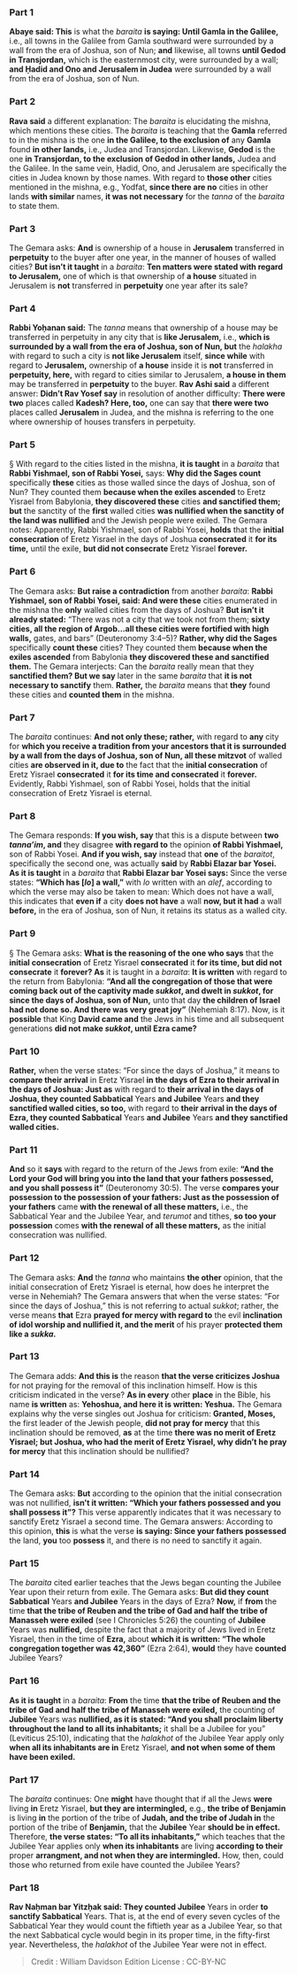 
### Part 1
<b>Abaye said: This</b> is what the <i>baraita</i> <b>is saying: Until Gamla in the Galilee,</b> i.e., all towns in the Galilee from Gamla southward were surrounded by a wall from the era of Joshua, son of Nun; <b>and</b> likewise, all towns <b>until Gedod in Transjordan,</b> which is the easternmost city, were surrounded by a wall; <b>and Ḥadid and Ono and Jerusalem in Judea</b> were surrounded by a wall from the era of Joshua, son of Nun.

### Part 2
<b>Rava said</b> a different explanation: The <i>baraita</i> is elucidating the mishna, which mentions these cities. The <i>baraita</i> is teaching that the <b>Gamla</b> referred to in the mishna is the one <b>in the Galilee, to the exclusion of</b> any <b>Gamla</b> found <b>in other lands,</b> i.e., Judea and Transjordan. Likewise, <b>Gedod</b> is the one <b>in Transjordan, to the exclusion of Gedod in other lands,</b> Judea and the Galilee. In the same vein, Ḥadid, Ono, and Jerusalem are specifically the cities in Judea known by those names. With regard to <b>those other</b> cities mentioned in the mishna, e.g., Yodfat, <b>since there are no</b> cities in other lands <b>with similar</b> names, <b>it was not necessary</b> for the <i>tanna</i> of the <i>baraita</i> to state them.

### Part 3
The Gemara asks: <b>And</b> is ownership of a house in <b>Jerusalem</b> transferred in <b>perpetuity</b> to the buyer after one year, in the manner of houses of walled cities? <b>But isn’t it taught</b> in a <i>baraita</i>: <b>Ten matters were stated with regard to Jerusalem,</b> one of which is that ownership of <b>a house</b> situated in Jerusalem is <b>not</b> transferred in <b>perpetuity</b> one year after its sale?

### Part 4
<b>Rabbi Yoḥanan said:</b> The <i>tanna</i> means that ownership of a house may be transferred in perpetuity in any city that is <b>like Jerusalem,</b> i.e., <b>which is surrounded by a wall from the era of Joshua, son of Nun, but</b> the <i>halakha</i> with regard to such a city is <b>not like Jerusalem</b> itself, <b>since while</b> with regard to <b>Jerusalem,</b> ownership of <b>a house</b> inside it is <b>not</b> transferred in <b>perpetuity, here,</b> with regard to cities similar to Jerusalem, <b>a house in them</b> may be transferred in <b>perpetuity</b> to the buyer. <b>Rav Ashi said</b> a different answer: <b>Didn’t Rav Yosef say</b> in resolution of another difficulty: <b>There were two</b> places called <b>Kadesh? Here, too,</b> one can say that <b>there were two</b> places called <b>Jerusalem</b> in Judea, and the mishna is referring to the one where ownership of houses transfers in perpetuity.

### Part 5
§ With regard to the cities listed in the mishna, <b>it is taught</b> in a <i>baraita</i> that <b>Rabbi Yishmael, son of Rabbi Yosei,</b> says: <b>Why did the Sages count</b> specifically <b>these</b> cities as those walled since the days of Joshua, son of Nun? They counted them <b>because when the exiles ascended</b> to Eretz Yisrael from Babylonia, <b>they discovered these</b> cities <b>and sanctified them; but</b> the sanctity of the <b>first</b> walled cities <b>was nullified when the sanctity of the land was nullified</b> and the Jewish people were exiled. The Gemara notes: Apparently, Rabbi Yishmael, son of Rabbi Yosei, <b>holds</b> that the <b>initial consecration</b> of Eretz Yisrael in the days of Joshua <b>consecrated</b> it <b>for its time,</b> until the exile, <b>but did not consecrate</b> Eretz Yisrael <b>forever.</b>

### Part 6
The Gemara asks: <b>But raise a contradiction</b> from another <i>baraita</i>: <b>Rabbi Yishmael, son of Rabbi Yosei, said: And were these</b> cities enumerated in the mishna the <b>only</b> walled cities from the days of Joshua? <b>But isn’t it already stated:</b> “There was not a city that we took not from them; <b>sixty cities, all the region of Argob…all these cities were fortified with high walls,</b> gates, and bars” (Deuteronomy 3:4–5)? <b>Rather, why did the Sages</b> specifically <b>count these</b> cities? They counted them <b>because when the exiles ascended</b> from Babylonia <b>they discovered these and sanctified them.</b> The Gemara interjects: Can the <i>baraita</i> really mean that they <b>sanctified them? But we say</b> later in the same <i>baraita</i> that <b>it is not necessary to sanctify</b> them. <b>Rather,</b> the <i>baraita</i> means that <b>they</b> found these cities and <b>counted them</b> in the mishna.

### Part 7
The <i>baraita</i> continues: <b>And not only these; rather,</b> with regard to <b>any</b> city for <b>which you receive a tradition from your ancestors that it is surrounded by a wall from the days of Joshua, son of Nun, all these mitzvot</b> of walled cities <b>are observed in it, due to</b> the fact that the <b>initial consecration</b> of Eretz Yisrael <b>consecrated</b> it <b>for its time and consecrated</b> it <b>forever.</b> Evidently, Rabbi Yishmael, son of Rabbi Yosei, holds that the initial consecration of Eretz Yisrael is eternal.

### Part 8
The Gemara responds: <b>If you wish, say</b> that this is a dispute between <b>two <i>tanna’im</i>, and</b> they disagree <b>with regard to</b> the opinion <b>of Rabbi Yishmael,</b> son of Rabbi Yosei. <b>And if you wish, say</b> instead that <b>one</b> of the <i>baraitot</i>, specifically the second one, was actually <b>said</b> by <b>Rabbi Elazar bar Yosei. As it is taught</b> in a <i>baraita</i> that <b>Rabbi Elazar bar Yosei says:</b> Since the verse states: <b>“Which has [<i>lo</i>] a wall,”</b> with <i>lo</i> written with an <i>alef</i>, according to which the verse may also be taken to mean: Which does not have a wall, this indicates that <b>even if</b> a city <b>does not have</b> a wall <b>now, but it had</b> a wall <b>before,</b> in the era of Joshua, son of Nun, it retains its status as a walled city.

### Part 9
§ The Gemara asks: <b>What is the reasoning of the one who says</b> that the <b>initial consecration</b> of Eretz Yisrael <b>consecrated</b> it <b>for its time, but did not consecrate</b> it <b>forever? As</b> it is taught in a <i>baraita</i>: <b>It is written</b> with regard to the return from Babylonia: <b>“And all the congregation of those that were coming back out of the captivity made <i>sukkot</i>, and dwelt in <i>sukkot</i>, for since the days of Joshua, son of Nun,</b> unto that day <b>the children of Israel had not done so. And there was very great joy”</b> (Nehemiah 8:17). Now, is it <b>possible</b> that King <b>David came and</b> the Jews in his time and all subsequent generations <b>did not make <i>sukkot</i>, until Ezra came?</b>

### Part 10
<b>Rather,</b> when the verse states: “For since the days of Joshua,” it means to <b>compare their arrival</b> in Eretz Yisrael <b>in the days of Ezra to their arrival in the days of Joshua: Just as</b> with regard to <b>their arrival in the days of Joshua, they counted Sabbatical</b> Years <b>and Jubilee</b> Years <b>and they sanctified walled cities, so too,</b> with regard to <b>their arrival in the days of Ezra, they counted Sabbatical</b> Years <b>and Jubilee</b> Years <b>and they sanctified walled cities.</b>

### Part 11
<b>And</b> so it <b>says</b> with regard to the return of the Jews from exile: <b>“And the Lord your God will bring you into the land that your fathers possessed, and you shall possess it”</b> (Deuteronomy 30:5). The verse <b>compares your possession to the possession of your fathers: Just as the possession of your fathers</b> came <b>with the renewal of all these matters,</b> i.e., the Sabbatical Year and the Jubilee Year, and <i>terumot</i> and tithes, <b>so too your possession</b> comes <b>with the renewal of all these matters,</b> as the initial consecration was nullified.

### Part 12
The Gemara asks: <b>And</b> the <i>tanna</i> who maintains <b>the other</b> opinion, that the initial consecration of Eretz Yisrael is eternal, how does he interpret the verse in Nehemiah? The Gemara answers that when the verse states: “For since the days of Joshua,” this is not referring to actual <i>sukkot</i>; rather, the verse means <b>that</b> Ezra <b>prayed for mercy with regard to</b> the evil <b>inclination of idol worship and nullified it, and the merit</b> of his prayer <b>protected them like a <i>sukka</i>.</b>

### Part 13
The Gemara adds: <b>And this is</b> the reason <b>that the verse criticizes Joshua</b> for not praying for the removal of this inclination himself. How is this criticism indicated in the verse? <b>As in every</b> other <b>place</b> in the Bible, his name <b>is written</b> as: <b>Yehoshua, and here it is written: Yeshua.</b> The Gemara explains why the verse singles out Joshua for criticism: <b>Granted, Moses,</b> the first leader of the Jewish people, <b>did not pray for mercy</b> that this inclination should be removed, <b>as</b> at the time <b>there was no merit of Eretz Yisrael; but Joshua, who had the merit of Eretz Yisrael, why didn’t he pray for mercy</b> that this inclination should be nullified?

### Part 14
The Gemara asks: <b>But</b> according to the opinion that the initial consecration was not nullified, <b>isn’t it written: “Which your fathers possessed and you shall possess it”?</b> This verse apparently indicates that it was necessary to sanctify Eretz Yisrael a second time. The Gemara answers: According to this opinion, <b>this</b> is what the verse <b>is saying: Since your fathers possessed</b> the land, <b>you</b> too <b>possess</b> it, and there is no need to sanctify it again.

### Part 15
The <i>baraita</i> cited earlier teaches that the Jews began counting the Jubilee Year upon their return from exile. The Gemara asks: <b>But did they count Sabbatical</b> Years <b>and Jubilee</b> Years in the days of Ezra? <b>Now,</b> if <b>from</b> the time <b>that the tribe of Reuben and the tribe of Gad and half the tribe of Manasseh were exiled</b> (see I Chronicles 5:26) the counting of <b>Jubilee</b> Years was <b>nullified,</b> despite the fact that a majority of Jews lived in Eretz Yisrael, then in the time of <b>Ezra,</b> about <b>which it is written: “The whole congregation together was 42,360”</b> (Ezra 2:64), <b>would</b> they have <b>counted</b> Jubilee Years?

### Part 16
<b>As it is taught</b> in a <i>baraita</i>: <b>From</b> the time <b>that the tribe of Reuben and the tribe of Gad and half the tribe of Manasseh were exiled,</b> the counting of <b>Jubilee</b> Years was <b>nullified, as it is stated: “And you shall proclaim liberty throughout the land to all its inhabitants;</b> it shall be a Jubilee for you” (Leviticus 25:10), indicating that the <i>halakhot</i> of the Jubilee Year apply only <b>when all its inhabitants are in</b> Eretz Yisrael, <b>and not when some of them have been exiled.</b>

### Part 17
The <i>baraita</i> continues: One <b>might</b> have thought that if all the Jews <b>were</b> living <b>in</b> Eretz Yisrael, <b>but they are intermingled,</b> e.g., <b>the tribe of Benjamin</b> is living <b>in</b> the portion of the tribe of <b>Judah, and the tribe of Judah in</b> the portion of the tribe of <b>Benjamin,</b> that the <b>Jubilee</b> Year <b>should be in effect.</b> Therefore, <b>the verse states: “To all its inhabitants,”</b> which teaches that the Jubilee Year applies only <b>when its inhabitants</b> are living <b>according to their</b> proper <b>arrangment, and not when they are intermingled.</b> How, then, could those who returned from exile have counted the Jubilee Years?

### Part 18
<b>Rav Naḥman bar Yitzḥak said: They counted Jubilee</b> Years in order <b>to sanctify Sabbatical</b> Years. That is, at the end of every seven cycles of the Sabbatical Year they would count the fiftieth year as a Jubilee Year, so that the next Sabbatical cycle would begin in its proper time, in the fifty-first year. Nevertheless, the <i>halakhot</i> of the Jubilee Year were not in effect.

>Credit : William Davidson Edition
>License : CC-BY-NC